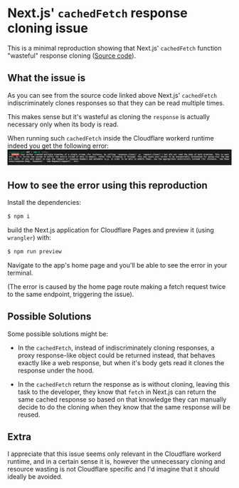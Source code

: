 # Next.js' `cachedFetch` response cloning issue

This is a minimal reproduction showing that Next.js' `cachedFetch` function "wasteful" response cloning ([Source code](https://github.com/vercel/next.js/blob/c353b5f0e6a249fcbcf6d073909d203ec7f40768/packages/next/src/compiled/react/cjs/react.react-server.production.js#L127-L131)).

## What the issue is

As you can see from the source code linked above Next.js' `cachedFetch` indiscriminately clones responses so that they can be read multiple times.

This makes sense but it's wasteful as cloning the `response` is actually necessary only when its body is read.

When running such `cachedFetch` inside the Cloudflare workerd runtime indeed you get the following error:
![error in the terminal](./terminal-error.png)

## How to see the error using this reproduction

Install the dependencies:
```sh
$ npm i
```

build the Next.js application for Cloudflare Pages and preview it (using `wrangler`) with:
```sh
$ npm run preview
```

Navigate to the app's home page and you'll be able to see the error in your terminal.

(The error is caused by the home page route making a fetch request twice to the same endpoint, triggering the issue).

## Possible Solutions

Some possible solutions might be:

 - In the `cachedFetch`, instead of indiscriminately cloning responses, a proxy response-like object could be returned instead, that behaves exactly like a web response, but when it's body gets read it clones the response under the hood.

 - In the `cachedFetch` return the response as is without cloning, leaving this task to the developer, they know that `fetch` in Next.js can return the same cached response so based on that knowledge they can manually decide to do the cloning when they know that the same response will be reused.

## Extra

I appreciate that this issue seems only relevant in the Cloudflare workerd runtime, and in a certain sense it is, however the unnecessary cloning and resource wasting is not Cloudflare specific and I'd imagine that it should ideally be avoided.
